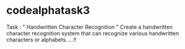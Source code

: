 # codealphatask3


Task : " Handwritten Character Recognition " Create a handwritten character recognition system that can recognize various handwritten characters or alphabets.....!!
